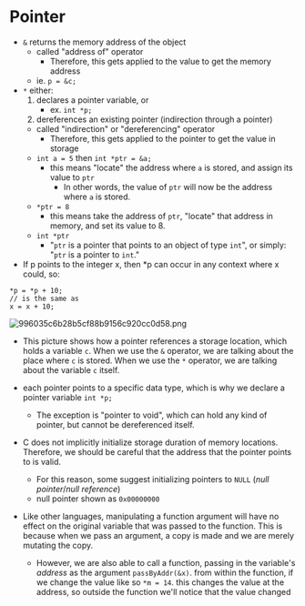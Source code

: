 
# Pointer
- `&` returns the memory address of the object
	- called "address of" operator
		- Therefore, this gets applied to the value to get the memory address
	- ie. `p = &c;`
- `*` either: 
	1. declares a pointer variable, or
		- ex. `int *p;`
	2. dereferences an existing pointer (indirection through a pointer)
	- called "indirection" or "dereferencing" operator
		- Therefore, this gets applied to the pointer to get the value in storage
	- `int a = 5` then `int *ptr = &a;`
		- this means "locate" the address where `a` is stored, and assign its value to `ptr`
			- In other words, the value of `ptr` will now be the address where `a` is stored. 
	- `*ptr = 8`
		- this means take the address of `ptr`, "locate" that address in memory, and set its value to 8.
	- `int *ptr`
		- "`ptr` is a pointer that points to an object of type `int`", or simply: "`ptr` is a pointer to `int`."
- If p points to the integer x, then *p can occur in any context where x could, so:
```
*p = *p + 10;
// is the same as
x = x + 10;
```

![996035c6b28b5cf88b9156c920cc0d58.png](:/454c71a68a8845c99466685e0c038c4d)
- This picture shows how a pointer references a storage location, which holds a variable `c`. When we use the `&` operator, we are talking about the place where `c` is stored. When we use the `*` operator, we are talking about the variable `c` itself. 

- each pointer points to a specific data type, which is why we declare a pointer variable `int *p;`
	- The exception is "pointer to void", which can hold any kind of pointer, but cannot be dereferenced itself.
- C does not implicitly initialize storage duration of memory locations. Therefore, we should be careful that the address that the pointer points to is valid.
	- For this reason, some suggest initializing pointers to `NULL` (*null pointer*/*null reference*)
	- null pointer shown as `0x00000000`
- Like other languages, manipulating a function argument will have no effect on the original variable that was passed to the function. This is because when we pass an argument, a copy is made and we are merely mutating the copy. 
	- However, we are also able to call a function, passing in the variable's *address* as the argument `passByAddr(&x)`.
from within the function, if we change the value like so `*m = 14`. this changes the value at the address, so outside the function we'll notice that the value changed
